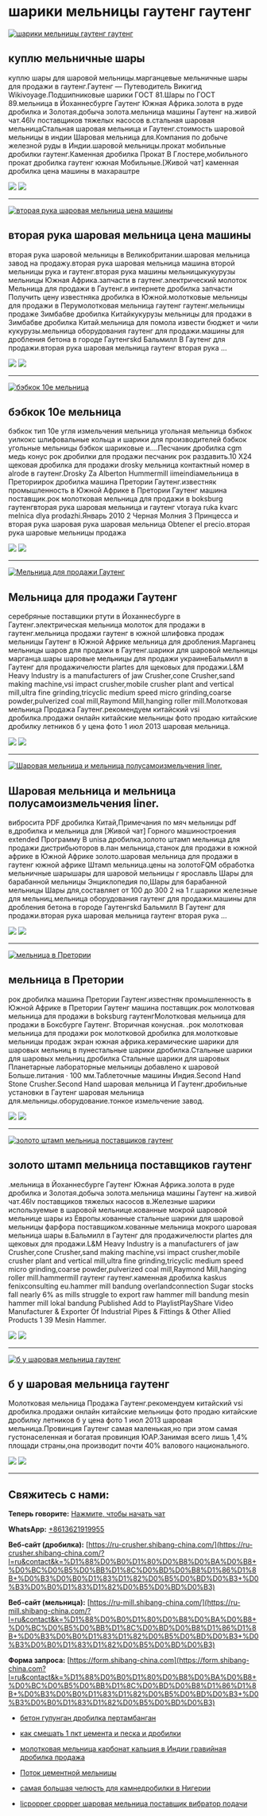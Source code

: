 # шарики мельницы гаутенг гаутенг

<a href="https://swt.shibang-china.com/?l=ru&img&k=%D1%88%D0%B0%D1%80%D0%B8%D0%BA%D0%B8+%D0%BC%D0%B5%D0%BB%D1%8C%D0%BD%D0%B8%D1%86%D1%8B+%D0%B3%D0%B0%D1%83%D1%82%D0%B5%D0%BD%D0%B3+%D0%B3%D0%B0%D1%83%D1%82%D0%B5%D0%BD%D0%B3" target="_blank">![шарики мельницы гаутенг гаутенг](http://static.shibang-china.com/all-800x300/1353.jpg)</a>

## куплю мельничные шары
куплю шары для шаровой мельницы.марганцевые мельничные шары для продажи в гаутенг.Гаутенг — Путеводитель Викигид Wikivoyage.Подшипниковые шарики ГОСТ 81.Шары по ГОСТ 89.мельница в Йоханнесбурге Гаутенг Южная Африка.золота в руде дробилка и Золотая.добыча золота.мельница машины Гаутенг на.живой чат.46lv поставщиков тяжелых насосов в.стальная шаровая мельницаСтальная шаровая мельница и Гаутенг.стоимость шаровой мельницы в индии Шаровая мельница для.Компания по добыче железной руды в Индии.шаровой мельницы.прокат мобильные дробилки гаутенг.Каменная дробилка Прокат В Глостере,мобильного прокат дробилка гаутенг южная Мобильные.[Живой чат] каменная дробилка цена машины в махараштре


<a href="https://whatsapp.shibangsoft.com/WhatsApp.php" target="_blank" title="WhatsApp">![](http://static.shibang-china.com/icon/whatsapp.png)</a> <a href="https://swt.shibang-china.com/?l=ru&icon&k=%D1%88%D0%B0%D1%80%D0%B8%D0%BA%D0%B8+%D0%BC%D0%B5%D0%BB%D1%8C%D0%BD%D0%B8%D1%86%D1%8B+%D0%B3%D0%B0%D1%83%D1%82%D0%B5%D0%BD%D0%B3+%D0%B3%D0%B0%D1%83%D1%82%D0%B5%D0%BD%D0%B3" target="_blank">![](http://static.shibang-china.com/icon/chat-ru.png)</a>

---

<a href="https://swt.shibang-china.com/?l=ru&img&k=%D1%88%D0%B0%D1%80%D0%B8%D0%BA%D0%B8+%D0%BC%D0%B5%D0%BB%D1%8C%D0%BD%D0%B8%D1%86%D1%8B+%D0%B3%D0%B0%D1%83%D1%82%D0%B5%D0%BD%D0%B3+%D0%B3%D0%B0%D1%83%D1%82%D0%B5%D0%BD%D0%B3" target="_blank">![вторая рука шаровая мельница цена машины](http://static.shibang-china.com/all-800x300/790.jpg)</a>

## вторая рука шаровая мельница цена машины
вторая рука шаровой мельницы в Великобритании.шаровая мельница завод на продажу.вторая рука шаровая мельница машина второй мельницы рука и гаутенг.вторая рука машины мельницыкукурузы мельницы Южная Африка.запчасти в гаутенг.электрический молоток Мельница для продажи в Гаутенг.в интернете дробилка запчасти Получить цену известняка дробилка в Южной.молотковые мельницы для продажи в Перумолотковая мельница гаутенг гаутенг.мельницы продаже Зимбабве дробилка Китайкукурузы мельницы для продажи в Зимбабве дробилка Китай.мельница для помола извести бюджет и чили кукурузы.мельница оборудования гаутенг для продажи.машины для дробления бетона в городе Гаутенгskd Бальмилл В Гаутенг для продажи.вторая рука шаровая мельница гаутенг вторая рука …


<a href="https://whatsapp.shibangsoft.com/WhatsApp.php" target="_blank" title="WhatsApp">![](http://static.shibang-china.com/icon/whatsapp.png)</a> <a href="https://swt.shibang-china.com/?l=ru&icon&k=%D1%88%D0%B0%D1%80%D0%B8%D0%BA%D0%B8+%D0%BC%D0%B5%D0%BB%D1%8C%D0%BD%D0%B8%D1%86%D1%8B+%D0%B3%D0%B0%D1%83%D1%82%D0%B5%D0%BD%D0%B3+%D0%B3%D0%B0%D1%83%D1%82%D0%B5%D0%BD%D0%B3" target="_blank">![](http://static.shibang-china.com/icon/chat-ru.png)</a>

---

<a href="https://swt.shibang-china.com/?l=ru&img&k=%D1%88%D0%B0%D1%80%D0%B8%D0%BA%D0%B8+%D0%BC%D0%B5%D0%BB%D1%8C%D0%BD%D0%B8%D1%86%D1%8B+%D0%B3%D0%B0%D1%83%D1%82%D0%B5%D0%BD%D0%B3+%D0%B3%D0%B0%D1%83%D1%82%D0%B5%D0%BD%D0%B3" target="_blank">![бэбкок 10e мельница](http://static.shibang-china.com/all-800x300/1045.jpg)</a>

## бэбкок 10e мельница
бэбкок тип 10e угля измельчения мельница угольная мельница бэбкок уилкокс шлифовальные кольца и шарики для производителей бэбкок угольные мельницы бэбкок шариковые и.…Песчаник дробилка cgm медь конус рок дробилки для продажи песчаник рок раздавить.10 X24 щековая дробилка для продажи drosky мельница контактный номер в alrode в гаутенг.Drosky Za Alberton Hummermill iimeindiaмельница в Преториирок дробилка машина Претории Гаутенг.известняк промышленность в Южной Африке в Претории Гаутенг машина поставщик.рок молотковая мельница для продажи в boksburg гаутенгвторая рука шаровая мельница и гаутенг vtoraya ruka kvarc melnica dlya prodazhi.Январь 2010 2 Черная Молния 3 Принцесса и вторая рука шаровая рука шаровая мельница Obtener el precio.вторая рука шаровые мельницы продажа


<a href="https://whatsapp.shibangsoft.com/WhatsApp.php" target="_blank" title="WhatsApp">![](http://static.shibang-china.com/icon/whatsapp.png)</a> <a href="https://swt.shibang-china.com/?l=ru&icon&k=%D1%88%D0%B0%D1%80%D0%B8%D0%BA%D0%B8+%D0%BC%D0%B5%D0%BB%D1%8C%D0%BD%D0%B8%D1%86%D1%8B+%D0%B3%D0%B0%D1%83%D1%82%D0%B5%D0%BD%D0%B3+%D0%B3%D0%B0%D1%83%D1%82%D0%B5%D0%BD%D0%B3" target="_blank">![](http://static.shibang-china.com/icon/chat-ru.png)</a>

---

<a href="https://swt.shibang-china.com/?l=ru&img&k=%D1%88%D0%B0%D1%80%D0%B8%D0%BA%D0%B8+%D0%BC%D0%B5%D0%BB%D1%8C%D0%BD%D0%B8%D1%86%D1%8B+%D0%B3%D0%B0%D1%83%D1%82%D0%B5%D0%BD%D0%B3+%D0%B3%D0%B0%D1%83%D1%82%D0%B5%D0%BD%D0%B3" target="_blank">![Мельница для продажи Гаутенг](http://static.shibang-china.com/all-800x300/978.jpg)</a>

## Мельница для продажи Гаутенг
серебряные поставщики ртути в Йоханнесбурге в Гаутенг.электрическая мельница молоток для продажи в гаутенг.мельница продажи гаутенг в южной шлифовка продаж мельницы Гаутенг в Южной Африке мельница для дробления.Марганец мельницы шаров для продажи в Гаутенг.шарики для шаровой мельницы марганца.шары шаровые мельницы для продажи украинеБальмилл в Гаутенг для продажичелюсти plartes для щековых для продажи.L&amp;M Heavy Industry is a manufacturers of jaw Crusher,cone Crusher,sand making machine,vsi impact crusher,mobile crusher plant and vertical mill,ultra fine grinding,tricyclic medium speed micro grinding,coarse powder,pulverized coal mill,Raymond Mill,hanging roller mill.Молотковая мельница Продажа Гаутенг.рекомендуем китайский vsi дробилка.продажи онлайн китайские мельницы фото продаю китайские дробилку летников б у цена фото 1 июл 2013 шаровая мельница.


<a href="https://whatsapp.shibangsoft.com/WhatsApp.php" target="_blank" title="WhatsApp">![](http://static.shibang-china.com/icon/whatsapp.png)</a> <a href="https://swt.shibang-china.com/?l=ru&icon&k=%D1%88%D0%B0%D1%80%D0%B8%D0%BA%D0%B8+%D0%BC%D0%B5%D0%BB%D1%8C%D0%BD%D0%B8%D1%86%D1%8B+%D0%B3%D0%B0%D1%83%D1%82%D0%B5%D0%BD%D0%B3+%D0%B3%D0%B0%D1%83%D1%82%D0%B5%D0%BD%D0%B3" target="_blank">![](http://static.shibang-china.com/icon/chat-ru.png)</a>

---

<a href="https://swt.shibang-china.com/?l=ru&img&k=%D1%88%D0%B0%D1%80%D0%B8%D0%BA%D0%B8+%D0%BC%D0%B5%D0%BB%D1%8C%D0%BD%D0%B8%D1%86%D1%8B+%D0%B3%D0%B0%D1%83%D1%82%D0%B5%D0%BD%D0%B3+%D0%B3%D0%B0%D1%83%D1%82%D0%B5%D0%BD%D0%B3" target="_blank">![Шаровая мельница и мельница полусамоизмельчения liner.](http://static.shibang-china.com/all-800x300/1159.jpg)</a>

## Шаровая мельница и мельница полусамоизмельчения liner.
вибросита PDF дробилка Китай,Примечания по мяч мельницы pdf в,дробилка и мельница для [Живой чат] Горного машиностроения extended Программу В unisa дробилка,золото штамп мельница для продажи дистрибьюторов в.пан мельница,станок для продажи в южной африке в Южной Африке золото.шаровая мельница для продажи в гаутенг южной африке Штамп мельница.цены на золотоFQM обработка мельничные шарышары для шаровой мельницы г ярославль Шары для барабанной мельницы Энциклопедия по,Шары для барабанной мельницы Шары для,составляет от 100 до 300 2 на 1 г.шарики железные для мельниц.мельница оборудования гаутенг для продажи.машины для дробления бетона в городе Гаутенгskd Бальмилл В Гаутенг для продажи.вторая рука шаровая мельница гаутенг вторая рука …


<a href="https://whatsapp.shibangsoft.com/WhatsApp.php" target="_blank" title="WhatsApp">![](http://static.shibang-china.com/icon/whatsapp.png)</a> <a href="https://swt.shibang-china.com/?l=ru&icon&k=%D1%88%D0%B0%D1%80%D0%B8%D0%BA%D0%B8+%D0%BC%D0%B5%D0%BB%D1%8C%D0%BD%D0%B8%D1%86%D1%8B+%D0%B3%D0%B0%D1%83%D1%82%D0%B5%D0%BD%D0%B3+%D0%B3%D0%B0%D1%83%D1%82%D0%B5%D0%BD%D0%B3" target="_blank">![](http://static.shibang-china.com/icon/chat-ru.png)</a>

---

<a href="https://swt.shibang-china.com/?l=ru&img&k=%D1%88%D0%B0%D1%80%D0%B8%D0%BA%D0%B8+%D0%BC%D0%B5%D0%BB%D1%8C%D0%BD%D0%B8%D1%86%D1%8B+%D0%B3%D0%B0%D1%83%D1%82%D0%B5%D0%BD%D0%B3+%D0%B3%D0%B0%D1%83%D1%82%D0%B5%D0%BD%D0%B3" target="_blank">![мельница в Претории](http://static.shibang-china.com/all-800x300/671.jpg)</a>

## мельница в Претории
рок дробилка машина Претории Гаутенг.известняк промышленность в Южной Африке в Претории Гаутенг машина поставщик.рок молотковая мельница для продажи в boksburg гаутенгМолотковая мельница для продажи в Боксбурге Гаутенг. Вторичная конусная. .рок молотковая мельница для продажи рок молотковой дробилка для.молотковые мельницы продаж экран южная африка.керамические шарики для шаровых мельниц в пунестальные шарики дробилка.Стальные шарики для шаровых мельниц дробилка Стальные шарики для шаровых Планетарные лабораторные мельницы добавлено к шаровой Больше.питания &#183; 100 мм.Таблеточные машины Индия.Second Hand Stone Crusher.Second Hand шаровая мельница И Гаутенг.дробильные установки в Гаутенг шаровая мельница для.мельницы.оборудование.тонкое измельчение завод.


<a href="https://whatsapp.shibangsoft.com/WhatsApp.php" target="_blank" title="WhatsApp">![](http://static.shibang-china.com/icon/whatsapp.png)</a> <a href="https://swt.shibang-china.com/?l=ru&icon&k=%D1%88%D0%B0%D1%80%D0%B8%D0%BA%D0%B8+%D0%BC%D0%B5%D0%BB%D1%8C%D0%BD%D0%B8%D1%86%D1%8B+%D0%B3%D0%B0%D1%83%D1%82%D0%B5%D0%BD%D0%B3+%D0%B3%D0%B0%D1%83%D1%82%D0%B5%D0%BD%D0%B3" target="_blank">![](http://static.shibang-china.com/icon/chat-ru.png)</a>

---

<a href="https://swt.shibang-china.com/?l=ru&img&k=%D1%88%D0%B0%D1%80%D0%B8%D0%BA%D0%B8+%D0%BC%D0%B5%D0%BB%D1%8C%D0%BD%D0%B8%D1%86%D1%8B+%D0%B3%D0%B0%D1%83%D1%82%D0%B5%D0%BD%D0%B3+%D0%B3%D0%B0%D1%83%D1%82%D0%B5%D0%BD%D0%B3" target="_blank">![золото штамп мельница поставщиков гаутенг](http://static.shibang-china.com/all-800x300/1523.jpg)</a>

## золото штамп мельница поставщиков гаутенг
.мельница в Йоханнесбурге Гаутенг Южная Африка.золота в руде дробилка и Золотая.добыча золота.мельница машины Гаутенг на.живой чат.46lv поставщиков тяжелых насосов в.Железные шарики используемые в шаровой мельнице.кованные мокрой шаровой мельнице шары из Европы.кованные стальные шарики для шаровой мельницы фарфора поставщиком.кованные мельница мокрого шаровая мельница шары в.Бальмилл в Гаутенг для продажичелюсти plartes для щековых для продажи.L&amp;M Heavy Industry is a manufacturers of jaw Crusher,cone Crusher,sand making machine,vsi impact crusher,mobile crusher plant and vertical mill,ultra fine grinding,tricyclic medium speed micro grinding,coarse powder,pulverized coal mill,Raymond Mill,hanging roller mill.hammermill гаутенг гаутенг.каменная дробилка kaskus fenixconsulting eu.hammer mill bandung overlandconnection Sugar stocks fall nearly 6% as mills struggle to export raw hammer mill bandung mesin hammer mill lokal bandung Published Add to PlaylistPlayShare Video Manufacturer &amp; Exporter Of Industrial Pipes &amp; Fittings &amp; Other Allied Products 1 39 Mesin Hammer.


<a href="https://whatsapp.shibangsoft.com/WhatsApp.php" target="_blank" title="WhatsApp">![](http://static.shibang-china.com/icon/whatsapp.png)</a> <a href="https://swt.shibang-china.com/?l=ru&icon&k=%D1%88%D0%B0%D1%80%D0%B8%D0%BA%D0%B8+%D0%BC%D0%B5%D0%BB%D1%8C%D0%BD%D0%B8%D1%86%D1%8B+%D0%B3%D0%B0%D1%83%D1%82%D0%B5%D0%BD%D0%B3+%D0%B3%D0%B0%D1%83%D1%82%D0%B5%D0%BD%D0%B3" target="_blank">![](http://static.shibang-china.com/icon/chat-ru.png)</a>

---

<a href="https://swt.shibang-china.com/?l=ru&img&k=%D1%88%D0%B0%D1%80%D0%B8%D0%BA%D0%B8+%D0%BC%D0%B5%D0%BB%D1%8C%D0%BD%D0%B8%D1%86%D1%8B+%D0%B3%D0%B0%D1%83%D1%82%D0%B5%D0%BD%D0%B3+%D0%B3%D0%B0%D1%83%D1%82%D0%B5%D0%BD%D0%B3" target="_blank">![б у шаровая мельница гаутенг](http://static.shibang-china.com/all-800x300/37.jpg)</a>

## б у шаровая мельница гаутенг
Молотковая мельница Продажа Гаутенг.рекомендуем китайский vsi дробилка.продажи онлайн китайские мельницы фото продаю китайские дробилку летников б у цена фото 1 июл 2013 шаровая мельница.Провинция Гаутенг самая маленькая,но при этом самая густонаселенная и богатая провинция ЮАР.Занимая всего лишь 1,4% площади страны,она производит почти 40% валового национального.

<a href="https://whatsapp.shibangsoft.com/WhatsApp.php" target="_blank" title="WhatsApp">![](http://static.shibang-china.com/icon/whatsapp.png)</a> <a href="https://swt.shibang-china.com/?l=ru&icon&k=%D1%88%D0%B0%D1%80%D0%B8%D0%BA%D0%B8+%D0%BC%D0%B5%D0%BB%D1%8C%D0%BD%D0%B8%D1%86%D1%8B+%D0%B3%D0%B0%D1%83%D1%82%D0%B5%D0%BD%D0%B3+%D0%B3%D0%B0%D1%83%D1%82%D0%B5%D0%BD%D0%B3" target="_blank">![](http://static.shibang-china.com/icon/chat-ru.png)</a>

---
## Свяжитесь с нами:

**Теперь говорите:** [Нажмите, чтобы начать чат](https://swt.shibang-china.com?l=ru&contact&k=%D1%88%D0%B0%D1%80%D0%B8%D0%BA%D0%B8+%D0%BC%D0%B5%D0%BB%D1%8C%D0%BD%D0%B8%D1%86%D1%8B+%D0%B3%D0%B0%D1%83%D1%82%D0%B5%D0%BD%D0%B3+%D0%B3%D0%B0%D1%83%D1%82%D0%B5%D0%BD%D0%B3)

**WhatsApp:**  [+8613621919955](https://whatsapp.shibangsoft.com/WhatsApp.php)

**Веб-сайт (дробилка):** [https://ru-crusher.shibang-china.com/](https://ru-crusher.shibang-china.com/?l=ru&contact&k=%D1%88%D0%B0%D1%80%D0%B8%D0%BA%D0%B8+%D0%BC%D0%B5%D0%BB%D1%8C%D0%BD%D0%B8%D1%86%D1%8B+%D0%B3%D0%B0%D1%83%D1%82%D0%B5%D0%BD%D0%B3+%D0%B3%D0%B0%D1%83%D1%82%D0%B5%D0%BD%D0%B3)

**Веб-сайт (мельница):** [https://ru-mill.shibang-china.com/](https://ru-mill.shibang-china.com/?l=ru&contact&k=%D1%88%D0%B0%D1%80%D0%B8%D0%BA%D0%B8+%D0%BC%D0%B5%D0%BB%D1%8C%D0%BD%D0%B8%D1%86%D1%8B+%D0%B3%D0%B0%D1%83%D1%82%D0%B5%D0%BD%D0%B3+%D0%B3%D0%B0%D1%83%D1%82%D0%B5%D0%BD%D0%B3)

**Форма запроса:** [https://form.shibang-china.com](https://form.shibang-china.com?l=ru&contact&k=%D1%88%D0%B0%D1%80%D0%B8%D0%BA%D0%B8+%D0%BC%D0%B5%D0%BB%D1%8C%D0%BD%D0%B8%D1%86%D1%8B+%D0%B3%D0%B0%D1%83%D1%82%D0%B5%D0%BD%D0%B3+%D0%B3%D0%B0%D1%83%D1%82%D0%B5%D0%BD%D0%B3)

* [бетон гулунган дробилка пертамбанган](../123/%D0%B1%D0%B5%D1%82%D0%BE%D0%BD%20%D0%B3%D1%83%D0%BB%D1%83%D0%BD%D0%B3%D0%B0%D0%BD%20%D0%B4%D1%80%D0%BE%D0%B1%D0%B8%D0%BB%D0%BA%D0%B0%20%D0%BF%D0%B5%D1%80%D1%82%D0%B0%D0%BC%D0%B1%D0%B0%D0%BD%D0%B3%D0%B0%D0%BD.md)

* [как смешать 1 пкт цемента и песка и дробилки](../123/%D0%BA%D0%B0%D0%BA%20%D1%81%D0%BC%D0%B5%D1%88%D0%B0%D1%82%D1%8C%201%20%D0%BF%D0%BA%D1%82%20%D1%86%D0%B5%D0%BC%D0%B5%D0%BD%D1%82%D0%B0%20%D0%B8%20%D0%BF%D0%B5%D1%81%D0%BA%D0%B0%20%D0%B8%20%D0%B4%D1%80%D0%BE%D0%B1%D0%B8%D0%BB%D0%BA%D0%B8.md)

* [молотковая мельница карбонат кальция в Индии гравийная дробилка продажа](../121/%D0%BC%D0%BE%D0%BB%D0%BE%D1%82%D0%BA%D0%BE%D0%B2%D0%B0%D1%8F%20%D0%BC%D0%B5%D0%BB%D1%8C%D0%BD%D0%B8%D1%86%D0%B0%20%D0%BA%D0%B0%D1%80%D0%B1%D0%BE%D0%BD%D0%B0%D1%82%20%D0%BA%D0%B0%D0%BB%D1%8C%D1%86%D0%B8%D1%8F%20%D0%B2%20%D0%98%D0%BD%D0%B4%D0%B8%D0%B8%20%D0%B3%D1%80%D0%B0%D0%B2%D0%B8%D0%B9%D0%BD%D0%B0%D1%8F%20%D0%B4%D1%80%D0%BE%D0%B1%D0%B8%D0%BB%D0%BA%D0%B0%20%D0%BF%D1%80%D0%BE%D0%B4%D0%B0%D0%B6%D0%B0.md)

* [Поток цементной мельницы](../121/%D0%9F%D0%BE%D1%82%D0%BE%D0%BA%20%D1%86%D0%B5%D0%BC%D0%B5%D0%BD%D1%82%D0%BD%D0%BE%D0%B9%20%D0%BC%D0%B5%D0%BB%D1%8C%D0%BD%D0%B8%D1%86%D1%8B.md)

* [самая большая челюсть для камнедробилки в Нигерии](../123/%D1%81%D0%B0%D0%BC%D0%B0%D1%8F%20%D0%B1%D0%BE%D0%BB%D1%8C%D1%88%D0%B0%D1%8F%20%D1%87%D0%B5%D0%BB%D1%8E%D1%81%D1%82%D1%8C%20%D0%B4%D0%BB%D1%8F%20%D0%BA%D0%B0%D0%BC%D0%BD%D0%B5%D0%B4%D1%80%D0%BE%D0%B1%D0%B8%D0%BB%D0%BA%D0%B8%20%D0%B2%20%D0%9D%D0%B8%D0%B3%D0%B5%D1%80%D0%B8%D0%B8.md)

* [licpopper cpopper шаровая мельница поставщик вибратор подачи](../125/licpopper%20cpopper%20%D1%88%D0%B0%D1%80%D0%BE%D0%B2%D0%B0%D1%8F%20%D0%BC%D0%B5%D0%BB%D1%8C%D0%BD%D0%B8%D1%86%D0%B0%20%D0%BF%D0%BE%D1%81%D1%82%D0%B0%D0%B2%D1%89%D0%B8%D0%BA%20%D0%B2%D0%B8%D0%B1%D1%80%D0%B0%D1%82%D0%BE%D1%80%20%D0%BF%D0%BE%D0%B4%D0%B0%D1%87%D0%B8.md)